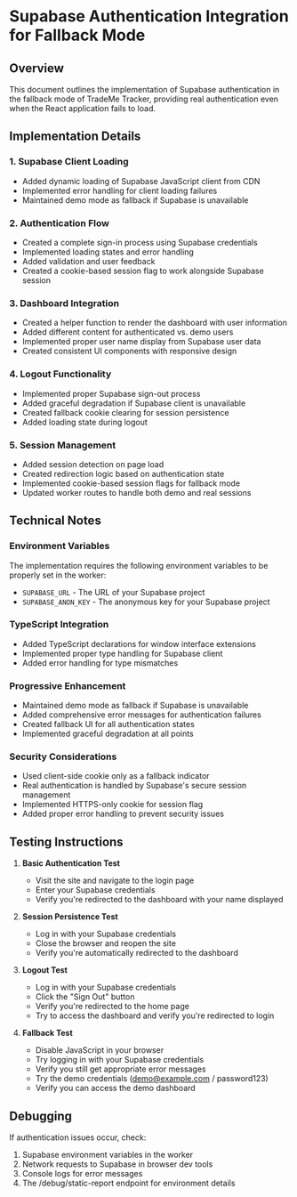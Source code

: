 # Supabase Authentication Integration for Fallback Mode

## Overview
This document outlines the implementation of Supabase authentication in the fallback mode of TradeMe Tracker, providing real authentication even when the React application fails to load.

## Implementation Details

### 1. Supabase Client Loading
- Added dynamic loading of Supabase JavaScript client from CDN
- Implemented error handling for client loading failures
- Maintained demo mode as fallback if Supabase is unavailable

### 2. Authentication Flow
- Created a complete sign-in process using Supabase credentials
- Implemented loading states and error handling
- Added validation and user feedback
- Created a cookie-based session flag to work alongside Supabase session

### 3. Dashboard Integration
- Created a helper function to render the dashboard with user information
- Added different content for authenticated vs. demo users
- Implemented proper user name display from Supabase user data
- Created consistent UI components with responsive design

### 4. Logout Functionality
- Implemented proper Supabase sign-out process
- Added graceful degradation if Supabase client is unavailable
- Created fallback cookie clearing for session persistence
- Added loading state during logout

### 5. Session Management
- Added session detection on page load
- Created redirection logic based on authentication state
- Implemented cookie-based session flags for fallback mode
- Updated worker routes to handle both demo and real sessions

## Technical Notes

### Environment Variables
The implementation requires the following environment variables to be properly set in the worker:
- `SUPABASE_URL` - The URL of your Supabase project
- `SUPABASE_ANON_KEY` - The anonymous key for your Supabase project

### TypeScript Integration
- Added TypeScript declarations for window interface extensions
- Implemented proper type handling for Supabase client
- Added error handling for type mismatches

### Progressive Enhancement
- Maintained demo mode as fallback if Supabase is unavailable
- Added comprehensive error messages for authentication failures
- Created fallback UI for all authentication states
- Implemented graceful degradation at all points

### Security Considerations
- Used client-side cookie only as a fallback indicator
- Real authentication is handled by Supabase's secure session management
- Implemented HTTPS-only cookie for session flag
- Added proper error handling to prevent security issues

## Testing Instructions

1. **Basic Authentication Test**
   - Visit the site and navigate to the login page
   - Enter your Supabase credentials
   - Verify you're redirected to the dashboard with your name displayed

2. **Session Persistence Test**
   - Log in with your Supabase credentials
   - Close the browser and reopen the site
   - Verify you're automatically redirected to the dashboard

3. **Logout Test**
   - Log in with your Supabase credentials
   - Click the "Sign Out" button
   - Verify you're redirected to the home page
   - Try to access the dashboard and verify you're redirected to login

4. **Fallback Test**
   - Disable JavaScript in your browser
   - Try logging in with your Supabase credentials
   - Verify you still get appropriate error messages
   - Try the demo credentials (demo@example.com / password123)
   - Verify you can access the demo dashboard

## Debugging
If authentication issues occur, check:
1. Supabase environment variables in the worker
2. Network requests to Supabase in browser dev tools
3. Console logs for error messages
4. The /debug/static-report endpoint for environment details